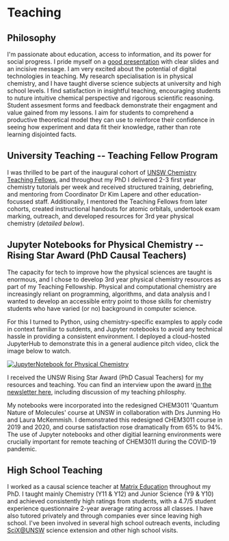 # Teaching

## Philosophy 
I'm passionate about education, access to information, and its power for social progress. I pride myself on a [good presentation](https://github.com/keiran-rowell/Presentations) with clear slides and an incisive message. I am very excited about the potential of digital technologies in teaching. My research specialisation is in physical chemistry, and I have taught diverse science subjects at university and high school levels. I find satisfaction in insightful teaching, encouraging students to nuture intuitive chemical perspective and rigorous scientific reasoning. Student assesment forms and feedback demonstrate their engagment and value gained from my lessons. I aim for students to comprehend a productive theoretical model they can use to reinforce their confidence in seeing how experiment and data fit their knowledge, rather than rote learning disjointed facts. 

## University Teaching -- Teaching Fellow Program
I was thrilled to be part of the inaugural cohort of [UNSW Chemistry Teaching Fellows](https://www.unsw.edu.au/science/our-schools/chemistry/student-life-resources/teaching-fellowship), and throughout my PhD I delivered 2-3 first year chemistry tutorials per week and received structured training, debriefing, and mentoring from Coordinator Dr Kim Lapere and other education-focussed staff. Additionally, I mentored the Teaching Fellows from later cohorts, created instructional handouts for atomic orbitals, undertook exam marking, outreach, and developed resources for 3rd year physical chemistry (*detailed below*).


## Jupyter Notebooks for Physical Chemistry -- Rising Star Award (PhD Causal Teachers)
The capacity for tech to improve how the physical sciences are taught is enormous, and I chose to develop 3rd year physical chemistry resources as part of my Teaching Fellowship. Physical and computational chemistry are increasingly reliant on programming,  algorithms, and data analysis and I wanted to develop an accessible entry point to those skills for chemistry students who have varied (or no) background in computer science. 

For this I turned to Python, using chemistry-specific examples to apply code in context familiar to sutdents, and Jupyter notebooks to avoid any technical hassle in providing a consistent environment. I deployed a cloud-hosted JupyterHub to demonstrate this in a general audience pitch video, click the image below to watch. 

[![JupyterNotebook for Physical Chemistry](https://img.youtube.com/vi/c_rki9CYYGg/0.jpg)](https://youtu.be/c_rki9CYYGg)

I received the UNSW Rising Star Award (PhD Casual Teachers) for my resources and teaching. You can find an interview upon the award [in the newsletter here](https://mailchi.mp/034ed4ae6bb3/march-2019-newsletter-from-the-dean-of-science-460037), including discussion of my teaching philosphy.

My notebooks were incorporated into the redesigned CHEM3011 'Quantum Nature of Molecules' course at UNSW in collaboration with Drs Junming Ho and Laura McKemmish. I demonstrated this redesigned CHEM3011 course in 2019 and 2020, and course satisfaction rose dramatically from 65% to 94%. The use of Jupyter notebooks and other digitial learning environments were crucially important for remote teaching of CHEM3011 during the COVID-19 pandemic.

## High School Teaching
I worked as a causal science teacher at [Matrix Education](https://www.matrix.edu.au/) throughout my PhD. I taught mainly Chemistry (Y11 & Y12) and Junior Science (Y9 & Y10) and achieved consistently high ratings from students, with a 4.7/5 student experience questionnaire 2-year average rating across all classes. I have also tutored privately and through companies ever since leaving high school.  I've been involved in several high school outreach events, including [SciX@UNSW](https://www.unsw.edu.au/science/study-with-us/scix-school-extension-program) science extension and other high school visits.
